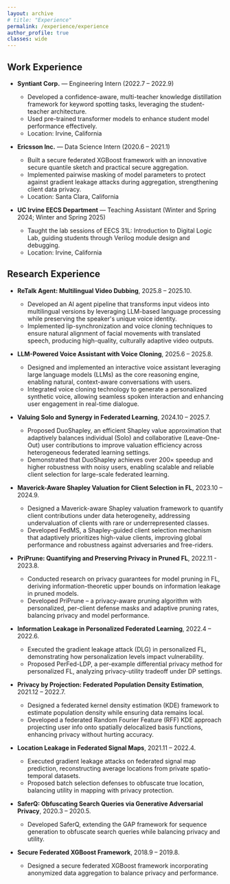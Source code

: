 ```yaml
---
layout: archive
# title: "Experience"
permalink: /experience/experience
author_profile: true
classes: wide
---
```


**Work Experience**
---------------------

<div style="margin-bottom: 0.9em;"></div>

* **Syntiant Corp.** — Engineering Intern (2022.7 – 2022.9)
  * Developed a confidence-aware, multi-teacher knowledge distillation framework for keyword spotting tasks, leveraging the student-teacher architecture.
  * Used pre-trained transformer models to enhance student model performance effectively.
  * Location: Irvine, California
  
* **Ericsson Inc.** — Data Science Intern (2020.6 – 2021.1)
  * Built a secure federated XGBoost framework with an innovative secure quantile sketch and practical secure aggregation.
  * Implemented pairwise masking of model parameters to protect against gradient leakage attacks during aggregation, strengthening client data privacy.
  * Location: Santa Clara, California

* **UC Irvine EECS Department** — Teaching Assistant (Winter and Spring 2024; Winter and Spring 2025)
  * Taught the lab sessions of EECS 31L: Introduction to Digital Logic Lab, guiding students through Verilog module design and debugging.
  * Location: Irvine, California

**Research Experience**
---------------------

<div style="margin-bottom: 0.9em;"></div>

* **ReTalk Agent: Multilingual Video Dubbing**, 2025.8 – 2025.10.
  * Developed an AI agent pipeline that transforms input videos into multilingual versions by leveraging LLM-based language processing while preserving the speaker's unique voice identity.
  * Implemented lip-synchronization and voice cloning techniques to ensure natural alignment of facial movements with translated speech, producing high-quality, culturally adaptive video outputs.

* **LLM-Powered Voice Assistant with Voice Cloning**, 2025.6 – 2025.8.
  * Designed and implemented an interactive voice assistant leveraging large language models (LLMs) as the core reasoning engine, enabling natural, context-aware conversations with users.
  * Integrated voice cloning technology to generate a personalized synthetic voice, allowing seamless spoken interaction and enhancing user engagement in real-time dialogue.

* **Valuing Solo and Synergy in Federated Learning**, 2024.10 – 2025.7.
  * Proposed DuoShapley, an efficient Shapley value approximation that adaptively balances individual (Solo) and collaborative (Leave-One-Out) user contributions to improve valuation efficiency across heterogeneous federated learning settings.
  * Demonstrated that DuoShapley achieves over 200× speedup and higher robustness with noisy users, enabling scalable and reliable client selection for large-scale federated learning.

* **Maverick-Aware Shapley Valuation for Client Selection in FL**, 2023.10 – 2024.9.
  * Designed a Maverick-aware Shapley valuation framework to quantify client contributions under data heterogeneity, addressing undervaluation of clients with rare or underrepresented classes.
  * Developed FedMS, a Shapley-guided client selection mechanism that adaptively prioritizes high-value clients, improving global performance and robustness against adversaries and free-riders.

* **PriPrune: Quantifying and Preserving Privacy in Pruned FL**, 2022.11 - 2023.8.
  * Conducted research on privacy guarantees for model pruning in FL, deriving information-theoretic upper bounds on information leakage in pruned models.
  * Developed PriPrune – a privacy-aware pruning algorithm with personalized, per-client defense masks and adaptive pruning rates, balancing privacy and model performance.

* **Information Leakage in Personalized Federated Learning**, 2022.4 – 2022.6.
  * Executed the gradient leakage attack (DLG) in personalized FL, demonstrating how personalization levels impact vulnerability.
  * Proposed PerFed-LDP, a per-example differential privacy method for personalized FL, analyzing privacy-utility tradeoff under DP settings.

* **Privacy by Projection: Federated Population Density Estimation**, 2021.12 – 2022.7.
  * Designed a federated kernel density estimation (KDE) framework to estimate population density while ensuring data remains local.
  * Developed a federated Random Fourier Feature (RFF) KDE approach projecting user info onto spatially delocalized basis functions, enhancing privacy without hurting accuracy.

* **Location Leakage in Federated Signal Maps**, 2021.11 – 2022.4.
  * Executed gradient leakage attacks on federated signal map prediction, reconstructing average locations from private spatio-temporal datasets.
  * Proposed batch selection defenses to obfuscate true location, balancing utility in mapping with privacy protection.

* **SaferQ: Obfuscating Search Queries via Generative Adversarial Privacy**, 2020.3 – 2020.5.
  * Developed SaferQ, extending the GAP framework for sequence generation to obfuscate search queries while balancing privacy and utility.

* **Secure Federated XGBoost Framework**, 2018.9 – 2019.8.
  * Designed a secure federated XGBoost framework incorporating anonymized data aggregation to balance privacy and performance.
